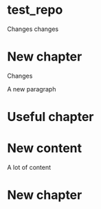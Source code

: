 # test_repo

Changes changes

# New chapter

Changes

A new paragraph

# Useful chapter

# New content

A lot of content

# New chapter